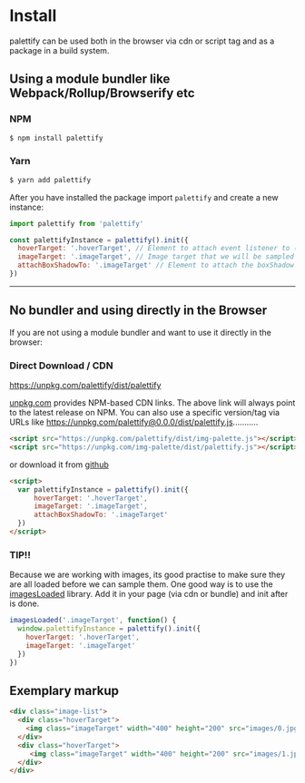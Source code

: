 # Install
palettify can be used both in the browser via cdn or script tag and as a package in a build system.

## Using a module bundler like Webpack/Rollup/Browserify etc

### NPM
```bash
$ npm install palettify
```
### Yarn
```bash
$ yarn add palettify
```

After you have installed the package import `palettify` and create a new instance:

```js
import palettify from 'palettify'

const palettifyInstance = palettify().init({
  hoverTarget: '.hoverTarget', // Element to attach event listener to (mouseenter bt default).
  imageTarget: '.imageTarget', // Image target that we will be sampled for colors.
  attachBoxShadowTo: '.imageTarget' // Element to attach the boxShadow to. (optional) Defaults to imageTarget.
})
```
___
## No bundler and using directly in the Browser

If you are not using a module bundler and want to use it directly in the browser:

### Direct Download / CDN

https://unpkg.com/palettify/dist/palettify

[unpkg.com](https://unpkg.com) provides NPM-based CDN links. The above link will always point to the latest release on NPM. You can also use a specific version/tag via URLs like https://unpkg.com/palettify@0.0.0/dist/palettify.js...........

```html
<script src="https://unpkg.com/palettify/dist/img-palette.js"></script>
<script src="https://unpkg.com/img-palette/dist/palettify.js"></script>
```

or download it from [github](https://github.com/dobromir-hristov/palettify.git)

```html
<script>
  var palettifyInstance = palettify().init({
      hoverTarget: '.hoverTarget', 
      imageTarget: '.imageTarget', 
      attachBoxShadowTo: '.imageTarget'
  })
</script>
```
### TIP!!
Because we are working with images, its good practise to make sure they are all loaded before we can sample them.
One good way is to use the [imagesLoaded](https://imagesloaded.desandro.com) library. Add it in your page (via cdn or bundle) and init after is done.
```js
imagesLoaded('.imageTarget', function() {
  window.palettifyInstance = palettify().init({
    hoverTarget: '.hoverTarget',
    imageTarget: '.imageTarget'
  })
})
```
## Exemplary markup
```html
<div class="image-list">
  <div class="hoverTarget">
    <img class="imageTarget" width="400" height="200" src="images/0.jpg">
  </div>
  <div class="hoverTarget">
     <img class="imageTarget" width="400" height="200" src="images/1.jpg">
  </div>
</div>
```

